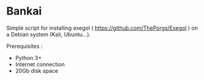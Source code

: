 # Bankai

Simple script for installing exegol ( https://github.com/ThePorgs/Exegol ) on a Debian system (Kali, Ubuntu...).

Prerequisites :

- Python 3+
- Internet connection
- 20Gb disk space

